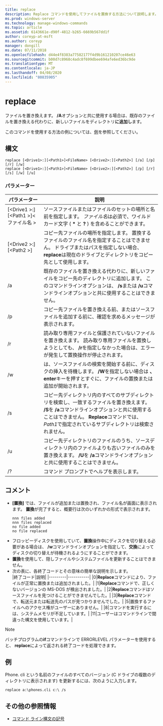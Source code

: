 ```yaml
---
title: replace
description: Replace コマンドを使用してファイルを置換する方法について説明します。
ms.prod: windows-server
ms.technology: manage-windows-commands
ms.topic: article
ms.assetid: 6143661e-d90f-4812-b265-6669b567dd1f
author: coreyp-at-msft
ms.author: coreyp
manager: dongill
ms.date: 07/11/2018
ms.openlocfilehash: d44e4f8383a77582177f4d9b161210207ce46e63
ms.sourcegitcommit: b00d7c8968c4adc8f699dbee694afe6ed36bc9de
ms.translationtype: MT
ms.contentlocale: ja-JP
ms.lasthandoff: 04/08/2020
ms.locfileid: "80835905"
---
```

# <a name="replace"></a>replace



ファイルを置き換えます。 **/A**オプションと共に使用する場合は、既存のファイルを置き換える代わりに、新しいファイルをディレクトリ**に追加し**ます。

このコマンドを使用する方法の例については、[例](#BKMK_examples)を参照してください。

## <a name="syntax"></a>構文

```
replace [<Drive1>:][<Path1>]<FileName> [<Drive2>:][<Path2>] [/a] [/p] [/r] [/w] 
replace [<Drive1>:][<Path1>]<FileName> [<Drive2>:][<Path2>] [/p] [/r] [/s] [/w] [/u] 
```

### <a name="parameters"></a>パラメーター

|パラメーター|説明|
|---------|-----------|
|[\<Drive1 >:][\<Path1 >]\<ファイル名 >|ソースファイルまたはファイルのセットの場所と名前を指定します。 *ファイル名*は必須で、ワイルドカード文字 ( **&#42;** と **?** ) を含めることができます。|
|[\<Drive2 >:][\<Path2 >]|コピー先ファイルの場所を指定します。 置換するファイルのファイル名を指定することはできません。 ドライブまたはパスを指定しない場合、 **replace**は現在のドライブとディレクトリをコピー先として使用します。|
|/a|既存のファイルを置き換える代わりに、新しいファイルをコピー先のディレクトリに追加します。 このコマンドラインオプションは、 **/s**または **/u**コマンドラインオプションと共に使用することはできません。|
|/p|コピー先ファイルを置き換える前、またはソースファイルを追加する前に、確認を求めるメッセージが表示されます。|
|/r|読み取り専用ファイルと保護されていないファイルを置き換えます。 読み取り専用ファイルを置換しようとしても、 **/r**を指定しなかった場合は、エラーが発生して置換操作が停止されます。|
|/w|は、ソースファイルの検索を開始する前に、ディスクの挿入を待機します。 **/W**を指定しない場合は **、enter**キーを押すとすぐに、ファイルの置換または追加が開始されます。|
|/s|コピー先ディレクトリ内のすべてのサブディレクトリを検索し、一致するファイルを置き換えます。 **/S**を **/a**コマンドラインオプションと共に使用することはできません。 **Replace**コマンドでは、 *Path1*で指定されているサブディレクトリは検索されません。|
|/u|コピー先ディレクトリのファイルのうち、ソースディレクトリ内のファイルよりも古いファイルのみを置き換えます。 **/U**を **/a**コマンドラインオプションと共に使用することはできません。|
|/?|コマンド プロンプトでヘルプを表示します。|

## <a name="remarks"></a>コメント

- **[置換]** では、ファイルが追加または置換され、ファイル名が画面に表示されます。 **置換**が完了すると、概要行は次のいずれかの形式で表示されます。  
  ```
  nnn files added
  nnn files replaced
  no file added
  no file replaced
  ```  
- フロッピーディスクを使用していて、**置換**操作中にディスクを切り替える必要がある場合は、 **/w**コマンドラインオプションを指定して、**交換**によってディスクの切り替えが待機されるようにすることができます。
- **置換**を使用して、隠しファイルやシステムファイルを更新することはできません。
- 次の表に、各終了コードとその意味の簡単な説明を示します。  
  |終了コード|説明|
  |---------|-----------|
  |0|**Replace**コマンドにより、ファイルが正常に置換または追加されました。|
  |1|**Replace**コマンドで、正しくないバージョンの MS-DOS が検出されました。|
  |2|**Replace**コマンドはソースファイルを見つけることができませんでした。|
  |3|**Replace**コマンドで、転送元または転送先のパスが見つかりませんでした。|
  |5|置換するファイルへのアクセス権がユーザーにありません。|
  |8|コマンドを実行するには、システムメモリが不足しています。|
  |11|ユーザーはコマンドラインで間違った構文を使用しています。|

> [!NOTE]
> バッチプログラムの**if**コマンドラインで ERRORLEVEL パラメーターを使用すると、 **replace**によって返される終了コードを処理できます。

## <a name="examples"></a><a name="BKMK_examples"></a>例

Phone. cli という名前のファイルのすべてのバージョン (C ドライブの複数のディレクトリに表示されます) を更新するには、次のように入力します。

`replace a:\phones.cli c:\ /s`

## <a name="additional-references"></a>その他の参照情報

- [コマンド ライン構文の記号](command-line-syntax-key.md)